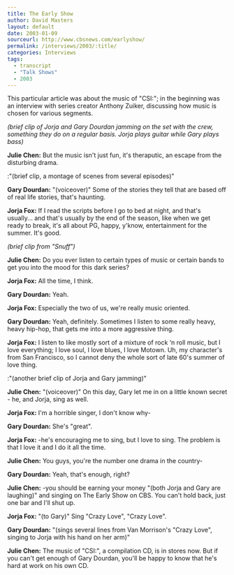 ```yaml
---
title: The Early Show
author: David Masters
layout: default
date: 2003-01-09
sourceurl: http://www.cbsnews.com/earlyshow/
permalink: /interviews/2003/:title/
categories: Interviews
tags:
  - transcript
  - "Talk Shows"
  - 2003
---
```


This particular article was about the music of "CSI:"; in the beginning was an interview with series creator Anthony Zuiker, discussing how music is chosen for various segments.

_(brief clip of Jorja and Gary Dourdan jamming on the set with the crew, something they do on a regular basis. Jorja plays guitar while Gary plays bass)_

**Julie Chen:** But the music isn't just fun, it's theraputic, an escape from the disturbing drama.

:"(brief clip, a montage of scenes from several episodes)"

**Gary Dourdan:** "(voiceover)" Some of the stories they tell that are based off of real life stories, that's haunting.

**Jorja Fox:** If I read the scripts before I go to bed at night, and that's usually... and that's usually by the end of the season, like when we get ready to break, it's all about PG, happy, y'know, entertainment for the summer. It's good.

_(brief clip from "Snuff")_

**Julie Chen:** Do you ever listen to certain types of music or certain bands to get you into the mood for this dark series?

**Jorja Fox:** All the time, I think.

**Gary Dourdan:** Yeah.

**Jorja Fox:** Especially the two of us, we're really music oriented.

**Gary Dourdan:** Yeah, definitely. Sometimes I listen to some really heavy, heavy hip-hop, that gets me into a more aggressive thing.

**Jorja Fox:** I listen to like mostly sort of a mixture of rock &#8216;n roll music, but I love everything; I love soul, I love blues, I love Motown. Uh, my character's from San Francisco, so I cannot deny the whole sort of late 60's summer of love thing.

:"(another brief clip of Jorja and Gary jamming)"

**Julie Chen:** "(voiceover)" On this day, Gary let me in on a little known secret - he, and Jorja, sing as well.

**Jorja Fox:** I'm a horrible singer, I don't know why-

**Gary Dourdan:** She's "great".

**Jorja Fox:** -he's encouraging me to sing, but I love to sing. The problem is that I love it and I do it all the time.

**Julie Chen:** You guys, you're the number one drama in the country-

**Gary Dourdan:** Yeah, that's enough, right?

**Julie Chen:** -you should be earning your money "(both Jorja and Gary are laughing)" and singing on The Early Show on CBS. You can't hold back, just one bar and I'll shut up.

**Jorja Fox:** "(to Gary)" Sing "Crazy Love", "Crazy Love".

**Gary Dourdan:** "(sings several lines from Van Morrison's "Crazy Love", singing to Jorja with his hand on her arm)"

**Julie Chen:** The music of "CSI:", a compilation CD, is in stores now. But if you can't get enough of Gary Dourdan, you'll be happy to know that he's hard at work on his own CD.  